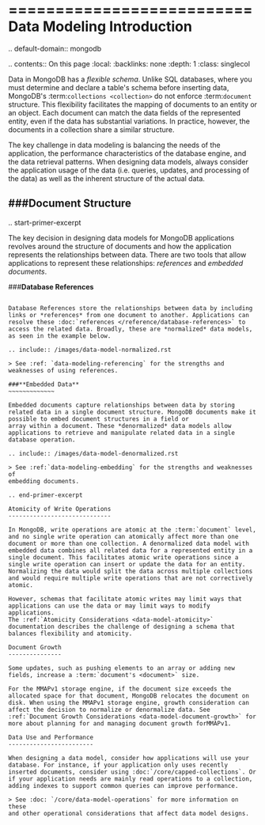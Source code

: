 ==========================
Data Modeling Introduction
==========================

.. default-domain:: mongodb

.. contents:: On this page
   :local:
   :backlinks: none
   :depth: 1
   :class: singlecol

Data in MongoDB has a *flexible schema*. Unlike SQL databases, where
you must determine and declare a table's schema before inserting data,
MongoDB's :term:`collections <collection>` do not enforce
:term:`document` structure. This flexibility facilitates the mapping of
documents to an entity or an object. Each document can match the data
fields of the represented entity, even if the data has substantial
variations. In practice, however, the documents in a collection share a
similar structure.

The key challenge in data modeling is balancing the needs of the
application, the performance characteristics of the database engine, and
the data retrieval patterns. When designing data models, always
consider the application usage of the data (i.e. queries, updates, and
processing of the data) as well as the inherent structure of the actual data.

###**Document Structure**
------------------

.. start-primer-excerpt

The key decision in designing data models for MongoDB applications
revolves around the structure of documents and how the application
represents the relationships between data. There are two tools that allow
applications to represent these relationships: *references* and
*embedded documents*.

###**Database References**
~~~~~~~~~~~~~~~~~~~~~

Database References store the relationships between data by including
links or *references* from one document to another. Applications can
resolve these :doc:`references </reference/database-references>` to
access the related data. Broadly, these are *normalized* data models,
as seen in the example below.

.. include:: /images/data-model-normalized.rst

> See :ref: `data-modeling-referencing` for the strengths and weaknesses of using references. 

###**Embedded Data**
~~~~~~~~~~~~~

Embedded documents capture relationships between data by storing
related data in a single document structure. MongoDB documents make it
possible to embed document structures in a field or
array within a document. These *denormalized* data models allow
applications to retrieve and manipulate related data in a single
database operation.

.. include:: /images/data-model-denormalized.rst

> See :ref:`data-modeling-embedding` for the strengths and weaknesses of
embedding documents.

.. end-primer-excerpt

Atomicity of Write Operations
-----------------------------

In MongoDB, write operations are atomic at the :term:`document` level,
and no single write operation can atomically affect more than one
document or more than one collection. A denormalized data model with
embedded data combines all related data for a represented entity in a
single document. This facilitates atomic write operations since a
single write operation can insert or update the data for an entity.
Normalizing the data would split the data across multiple collections
and would require multiple write operations that are not correctively 
atomic.

However, schemas that facilitate atomic writes may limit ways that
applications can use the data or may limit ways to modify applications.
The :ref:`Atomicity Considerations <data-model-atomicity>`
documentation describes the challenge of designing a schema that
balances flexibility and atomicity.

Document Growth
---------------

Some updates, such as pushing elements to an array or adding new
fields, increase a :term:`document's <document>` size. 

For the MMAPv1 storage engine, if the document size exceeds the
allocated space for that document, MongoDB relocates the document on
disk. When using the MMAPv1 storage engine, growth consideration can
affect the decision to normalize or denormalize data. See
:ref:`Document Growth Considerations <data-model-document-growth>` for
more about planning for and managing document growth forMMAPv1.

Data Use and Performance
------------------------

When designing a data model, consider how applications will use your
database. For instance, if your application only uses recently
inserted documents, consider using :doc:`/core/capped-collections`. Or
if your application needs are mainly read operations to a collection,
adding indexes to support common queries can improve performance.

> See :doc: `/core/data-model-operations` for more information on these
and other operational considerations that affect data model designs.
